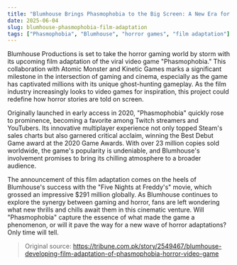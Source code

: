 ```yaml
---
title: "Blumhouse Brings Phasmophobia to the Big Screen: A New Era for Horror Gaming"
date: 2025-06-04
slug: blumhouse-phasmophobia-film-adaptation
tags: ["Phasmophobia", "Blumhouse", "horror games", "film adaptation"]
---
```


Blumhouse Productions is set to take the horror gaming world by storm with its upcoming film adaptation of the viral video game "Phasmophobia." This collaboration with Atomic Monster and Kinetic Games marks a significant milestone in the intersection of gaming and cinema, especially as the game has captivated millions with its unique ghost-hunting gameplay. As the film industry increasingly looks to video games for inspiration, this project could redefine how horror stories are told on screen.

Originally launched in early access in 2020, "Phasmophobia" quickly rose to prominence, becoming a favorite among Twitch streamers and YouTubers. Its innovative multiplayer experience not only topped Steam's sales charts but also garnered critical acclaim, winning the Best Debut Game award at the 2020 Game Awards. With over 23 million copies sold worldwide, the game's popularity is undeniable, and Blumhouse's involvement promises to bring its chilling atmosphere to a broader audience.

The announcement of this film adaptation comes on the heels of Blumhouse's success with the "Five Nights at Freddy's" movie, which grossed an impressive $291 million globally. As Blumhouse continues to explore the synergy between gaming and horror, fans are left wondering what new thrills and chills await them in this cinematic venture. Will "Phasmophobia" capture the essence of what made the game a phenomenon, or will it pave the way for a new wave of horror adaptations? Only time will tell.

> Original source: https://tribune.com.pk/story/2549467/blumhouse-developing-film-adaptation-of-phasmophobia-horror-video-game